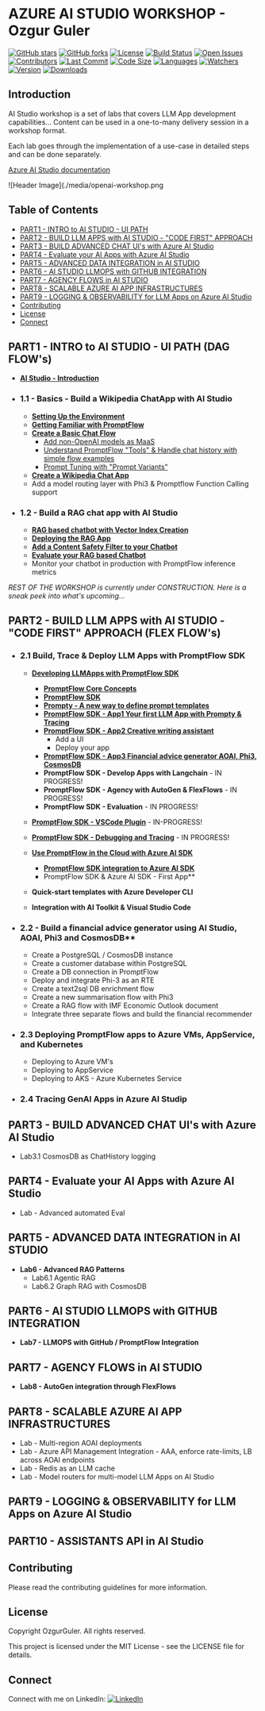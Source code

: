 # AZURE AI STUDIO WORKSHOP - Ozgur Guler

[![GitHub stars](https://img.shields.io/github/stars/ozgurgulerx/aistudio-workshop-ozguler)](https://github.com/ozgurgulerx/aistudio-workshop-ozguler/stargazers)
[![GitHub forks](https://img.shields.io/github/forks/ozgurgulerx/aistudio-workshop-ozguler)](https://github.com/ozgurgulerx/aistudio-workshop-ozguler/network)
[![License](https://img.shields.io/github/license/ozgurgulerx/aistudio-workshop-ozguler)](https://github.com/ozgurgulerx/aistudio-workshop-ozguler/blob/main/LICENSE)
[![Build Status](https://img.shields.io/github/actions/workflow/status/ozgurgulerx/aistudio-workshop-ozguler/your-workflow.yml?branch=main)](https://github.com/ozgurgulerx/aistudio-workshop-ozguler/actions)
[![Open Issues](https://img.shields.io/github/issues/ozgurgulerx/aistudio-workshop-ozguler)](https://github.com/ozgurgulerx/aistudio-workshop-ozguler/issues)
[![Contributors](https://img.shields.io/github/contributors/ozgurgulerx/aistudio-workshop-ozguler)](https://github.com/ozgurgulerx/aistudio-workshop-ozguler/graphs/contributors)
[![Last Commit](https://img.shields.io/github/last-commit/ozgurgulerx/aistudio-workshop-ozguler)](https://github.com/ozgurgulerx/aistudio-workshop-ozguler/commits/main)
[![Code Size](https://img.shields.io/github/languages/code-size/ozgurgulerx/aistudio-workshop-ozguler)](https://github.com/ozgurgulerx/aistudio-workshop-ozguler)
[![Languages](https://img.shields.io/github/languages/top/ozgurgulerx/aistudio-workshop-ozguler)](https://github.com/ozgurgulerx/aistudio-workshop-ozguler)
[![Watchers](https://img.shields.io/github/watchers/ozgurgulerx/aistudio-workshop-ozguler?style=social)](https://github.com/ozgurgulerx/aistudio-workshop-ozguler/watchers)
[![Version](https://img.shields.io/github/v/release/ozgurgulerx/aistudio-workshop-ozguler?include_prereleases)](https://github.com/ozgurgulerx/aistudio-workshop-ozguler/releases)
[![Downloads](https://img.shields.io/github/downloads/ozgurgulerx/aistudio-workshop-ozguler/total)](https://github.com/ozgurgulerx/aistudio-workshop-ozguler/releases)


## Introduction

AI Studio workshop is a set of labs that covers LLM App development capabilities...
Content can be used in a one-to-many delivery session in a workshop format.

Each lab goes through the implementation of a use-case in detailed steps and can be done separately.

[Azure AI Studio documentation](https://learn.microsoft.com/en-us/azure/ai-studio/what-is-ai-studio?tabs=home)

![Header Image](./media/openai-workshop.png

## Table of Contents
- [PART1 - INTRO to AI STUDIO - UI PATH](#part1---intro-to-ai-studio---ui-path)
- [PART2 - BUILD LLM APPS with AI STUDIO - "CODE FIRST" APPROACH](#part2---build-llm-apps-with-ai-studio---code-first-approach)
- [PART3 - BUILD ADVANCED CHAT UI's with Azure AI Studio](#part3---build-advanced-chat-uis-with-azure-ai-studio)
- [PART4 - Evaluate your AI Apps with Azure AI Studio](#part4---evaluate-your-ai-apps-with-azure-ai-studio)
- [PART5 - ADVANCED DATA INTEGRATION in AI STUDIO](#part5---advanced-data-integration-in-ai-studio)
- [PART6 - AI STUDIO LLMOPS with GITHUB INTEGRATION](#part6---ai-studio-llmops-with-github-integration)
- [PART7 - AGENCY FLOWS in AI STUDIO](#part7---agency-flows-in-ai-studio)
- [PART8 - SCALABLE AZURE AI APP INFRASTRUCTURES](#part8---scalable-azure-ai-app-infrastructures)
- [PART9 - LOGGING & OBSERVABILITY for LLM Apps on Azure AI Studio](#part9---logging--observability-for-llm-apps-on-azure-ai-studio)
- [Contributing](#contributing)
- [License](#license)
- [Connect](#connect)

## PART1 - INTRO to AI STUDIO - UI PATH (DAG FLOW's)
- [**AI Studio - Introduction**](./Labs/Lab0%20-%20Introduction%20to%20PromptFlow%20&%20AIStudio/AI%20Studio-GettingStarted.md)
- ### 1.1 - Basics - Build a Wikipedia ChatApp with AI Studio </span>
    - [**Setting Up the Environment**](./Labs/Lab1%20-%20WikiPediaChatApp/1.1SettingUptheEnv.md)
    - [**Getting Familiar with PromptFlow**](./Labs/Lab1%20-%20WikiPediaChatApp/1.2GettingFamiliarWithPromptFlow.md)
    - [**Create a Basic Chat Flow**](./Labs/Lab1%20-%20WikiPediaChatApp/1.3CrateaBasicChatFlow.md)
        - [Add non-OpenAI models as MaaS](./Labs/Lab1%20-%20WikiPediaChatApp/1.3.1AddOpenWeightModelsasMaaS.md) 
        - [Understand PromptFlow "Tools" & Handle chat history with simple flow examples](./Labs/Lab1%20-%20WikiPediaChatApp/1.3.2BasicFlow.md)
        - [Prompt Tuning with "Prompt Variants"](./Labs/Lab1%20-%20WikiPediaChatApp/1.3.3PromptTuningwithPromptTool.md)
    - [**Create a Wikipedia Chat App**](./Labs/Lab1%20-%20WikiPediaChatApp/1.4CreateAWikiPediaChatApp.md)
    - Add a model routing layer with Phi3 & Promptflow Function Calling support

- ### 1.2 - Build a RAG chat app with AI Studio
    - [**RAG based chatbot with Vector Index Creation**](./Labs/Lab2%20-%20PersonalFinanceRecommender/2.1CreateVectorIndex.md)
    - [**Deploying the RAG App**](./Labs/Lab2%20-%20PersonalFinanceRecommender/2.2DeployingApp.md)
    - [**Add a Content Safety Filter to your Chatbot**](./Labs/Lab2%20-%20PersonalFinanceRecommender/2.3AzureAIContentSafety.md)
    - [**Evaluate your RAG based Chatbot**](./Labs/Lab2%20-%20PersonalFinanceRecommender/2.4Eval.md)
    - Monitor your chatbot in production with PromptFlow inference metrics

*REST OF THE WORKSHOP is currently under CONSTRUCTION. Here is a sneak peek into what's upcoming...*

## PART2 - BUILD LLM APPS with AI STUDIO - "CODE FIRST" APPROACH (FLEX FLOW's)
- ### 2.1 **Build, Trace & Deploy LLM Apps with PromptFlow SDK**
    - [**Developing LLMApps with PromptFlow SDK**](./Labs/PART2%20/1-CodeFirstDev/pf-main.md)
        - [**PromptFlow Core Concepts**](./Labs/PART2%20/1-CodeFirstDev/pf-concepts.md)
        - [**PromptFlow SDK**](./Labs/PART2%20/1-CodeFirstDev/pf-sdk-setup.md)
        - [**Prompty - A new way to define prompt templates**](./Labs/PART2%20/1-CodeFirstDev/prompty.md)       
        - [**PromptFlow SDK - App1 Your first LLM App with Prompty & Tracing**](./code/first-pf-sdk-notebook.ipynb)
        - [**PromptFlow SDK - App2 Creative writing assistant**](./code/pf-sdk-app-flows-tools.ipynb)
            - Add a UI
            - Deploy your app 
        - [**PromptFlow SDK - App3 Financial advice generator  AOAI, Phi3, CosmosDB**](./code/pf-sdk-app-flows-tools.ipynb)     
        - **PromptFlow SDK - Develop Apps with Langchain** - IN PROGRESS!
        - **PromptFlow SDK - Agency with AutoGen & FlexFlows** - IN PROGRESS!
        - **PromptFlow SDK - Evaluation** - IN PROGRESS!        
    - [**PromptFlow SDK - VSCode Plugin**](./Labs/PART2%20/1-CodeFirstDev/pf-vscode-plugin.md) - IN-PROGRESS! 
    - [**PromptFlow SDK - Debugging and Tracing**](./Labs/PART2%20/1-CodeFirstDev/pf-tracing.md) - IN PROGRESS!
    - [**Use PromptFlow in the Cloud with Azure AI SDK**](https://learn.microsoft.com/en-us/azure/machine-learning/prompt-flow/overview-what-is-prompt-flow?view=azureml-api-2)
        - [**PromptFlow SDK integration to Azure AI SDK**](./Labs/PART2%20/1-CodeFirstDev/1-EnvSetup.md)
        - PromptFlow SDK & Azure AI SDK - First App**

    - **Quick-start templates with Azure Developer CLI**
    - **Integration with AI Toolkit & Visual Studio Code**


   
- ### 2.2 - Build a financial advice generator using AI Studio, AOAI, Phi3 and CosmosDB**
    - Create a PostgreSQL / CosmosDB instance 
    - Create a customer database within PostgreSQL 
    - Create a DB connection in PromptFlow 
    - Deploy and integrate Phi-3 as an RTE 
    - Create a text2sql DB enrichment flow 
    - Create a new summarisation flow with Phi3 
    - Create a RAG flow with IMF Economic Outlook document 
    - Integrate three separate flows and build the financial recommender 

 - ### 2.3 Deploying PromptFlow apps to Azure VMs, AppService, and Kubernetes
    - Deploying to Azure VM's 
    - Deploying to AppService 
    - Deploying to AKS - Azure Kubernetes Service

- ### 2.4 Tracing GenAI Apps in Azure AI Studip 


## PART3 - BUILD ADVANCED CHAT UI's with Azure AI Studio 
- Lab3.1 CosmosDB as ChatHistory logging

## PART4 - Evaluate your AI Apps with Azure AI Studio 
- Lab - Advanced automated Eval 

## PART5 - ADVANCED DATA INTEGRATION in AI STUDIO 
- **Lab6 - Advanced RAG Patterns**
    - Lab6.1 Agentic RAG 
    - Lab6.2 Graph RAG with CosmosDB 

## PART6 - AI STUDIO LLMOPS with GITHUB INTEGRATION  
- **Lab7 - LLMOPS with GitHub / PromptFlow Integration**

## PART7 - AGENCY FLOWS in AI STUDIO  
- **Lab8 - AutoGen integration through FlexFlows**

## PART8 - SCALABLE AZURE AI APP INFRASTRUCTURES 
- Lab - Multi-region AOAI deployments 
- Lab - Azure API Management Integration - AAA, enforce rate-limits, LB across AOAI endpoints 
- Lab - Redis as an LLM cache 
- Lab - Model routers for multi-model LLM Apps on AI Studio 

## PART9 - LOGGING & OBSERVABILITY for LLM Apps on Azure AI Studio 


## PART10 - ASSISTANTS API in AI Studio 

## Contributing

Please read the contributing guidelines for more information.

## License
Copyright OzgurGuler. All rights reserved.

This project is licensed under the MIT License - see the LICENSE file for details.

## Connect

Connect with me on LinkedIn:
[![LinkedIn](https://img.shields.io/badge/LinkedIn-Connect-blue)](https://www.linkedin.com/in/ozguler/)
